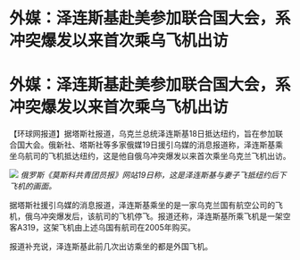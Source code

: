 # 外媒：泽连斯基赴美参加联合国大会，系冲突爆发以来首次乘乌飞机出访

# 外媒：泽连斯基赴美参加联合国大会，系冲突爆发以来首次乘乌飞机出访

【环球网报道】据塔斯社报道，乌克兰总统泽连斯基18日抵达纽约，旨在参加联合国大会。俄新社、塔斯社等多家俄媒19日援引乌媒的消息报道称，泽连斯基乘坐乌航司的飞机抵达纽约，这是他自俄乌冲突爆发以来首次乘坐乌克兰飞机出访。

![](https://inews.gtimg.com/om_bt/OmceC2xJsnKIk1M2UYlLw_QNrEmQIJUWGapAUHP7kduC0AA/1000)
_俄罗斯《莫斯科共青团员报》网站19日称，这是泽连斯基与妻子飞抵纽约后下飞机的画面。_

据塔斯社援引乌媒的消息报道，泽连斯基乘坐的是一家乌克兰国有航空公司的飞机，俄乌冲突爆发后，该航司的飞机停飞。报道还称，泽连斯基所乘飞机是一架空客A319，这架飞机由上述乌国有航司在2005年购买。

报道补充说，泽连斯基此前几次出访乘坐的都是外国飞机。

